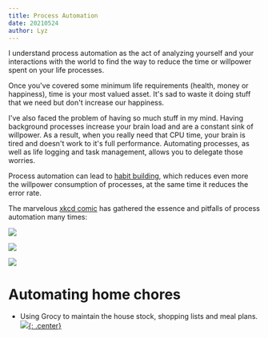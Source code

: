 ```yaml
---
title: Process Automation
date: 20210524
author: Lyz
---
```


I understand process automation as the act of analyzing yourself and your
interactions with the world to find the way to reduce the time or willpower
spent on your life processes.

Once you've covered some minimum life requirements (health, money or
happiness), time is your most valued asset. It's sad to waste it doing stuff
that we need but don't increase our happiness.

I've also faced the problem of having so much stuff in my mind. Having
background processes increase your brain load and are a constant sink of
willpower. As a result, when you really need that CPU time, your brain is tired
and doesn't work to it's full performance. Automating processes, as well as life
logging and task management, allows you to delegate those worries.

Process automation can lead to [habit
building](https://en.wikipedia.org/wiki/Habit), which reduces even more the
willpower consumption of processes, at the same time it reduces the error rate.

The marvelous [xkcd comic](https://xkcd.com) has gathered the essence and
pitfalls of process automation many times:

![ ](is_it_worth_the_time.png)

![ ](automation.png)

![ ](efficiency.png)

# Automating home chores

* Using Grocy to maintain the house stock, shopping lists and meal
  plans.
[![](not-by-ai.svg){: .center}](https://notbyai.fyi)
